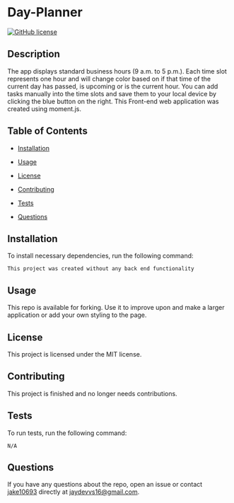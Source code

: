 
# Day-Planner
[![GitHub license](https://img.shields.io/badge/license-MIT-blue.svg)](https://github.com/jake10693/day-planner)

## Description

The app displays standard business hours (9 a.m. to 5 p.m.). Each time slot represents one hour and will change color based on if that time of the current day has passed, is upcoming or is the current hour. You can add tasks manually into the time slots and save them to your local device by clicking the blue button on the right. This Front-end web application was created using moment.js. 

## Table of Contents 

* [Installation](#installation)

* [Usage](#usage)

* [License](#license)

* [Contributing](#contributing)

* [Tests](#tests)

* [Questions](#questions)

## Installation

To install necessary dependencies, run the following command:

```
This project was created without any back end functionality
```

## Usage

This repo is available for forking. Use it to improve upon and make a larger application or add your own styling to the page.

## License

This project is licensed under the MIT license.
  
## Contributing

This project is finished and no longer needs contributions. 

## Tests

To run tests, run the following command:

```
N/A
```

## Questions

If you have any questions about the repo, open an issue or contact [jake10693](undefined) directly at jaydevvs16@gmail.com.

